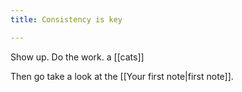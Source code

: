 ```yaml
---
title: Consistency is key

---
```

Show up. Do the work. a [[cats]]

Then go take a look at the [[Your first note|first note]].